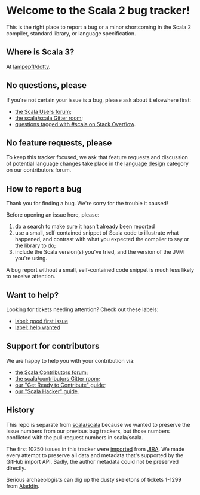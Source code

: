 # Welcome to the Scala 2 bug tracker!

This is the right place to report a bug or a minor shortcoming in the Scala 2 compiler, standard library, or language specification.

## Where is Scala 3?

At [lampepfl/dotty](https://github.com/lampepfl/dotty).

## No questions, please

If you're not certain your issue is a bug, please ask about it elsewhere first:

 - [the Scala Users forum](https://users.scala-lang.org/);
 - [the scala/scala Gitter room](https://gitter.im/scala/scala);
 - [questions tagged with #scala on Stack Overflow](https://stackoverflow.com/questions/tagged/scala).

## No feature requests, please

To keep this tracker focused, we ask that feature requests and discussion of potential language changes take place in the [language design](https://contributors.scala-lang.org/c/language-design) category on our contributors forum.

## How to report a bug

Thank you for finding a bug. We're sorry for the trouble it caused!

Before opening an issue here, please:

  1. do a search to make sure it hasn't already been reported
  2. use a small, self-contained snippet of Scala code to illustrate what happened, and contrast with what you expected the compiler to say or the library to do;
  3. include the Scala version(s) you've tried, and the version of the JVM you're using.

A bug report without a small, self-contained code snippet is much less likely to receive attention.

## Want to help?

Looking for tickets needing attention? Check out these labels:

- [label: good first issue](https://github.com/scala/bug/labels/good%20first%20issue)
- [label: help wanted](https://github.com/scala/bug/labels/help%20wanted)

## Support for contributors

We are happy to help you with your contribution via:

 - [the Scala Contributors forum](https://contributors.scala-lang.org/);
 - [the scala/contributors Gitter room](https://gitter.im/scala/contributors);
 - [our "Get Ready to Contribute" guide](https://github.com/scala/scala/#get-ready-to-contribute);
 - [our "Scala Hacker" guide](https://scala-lang.org/contribute/hacker-guide.html).

## History

This repo is separate from [scala/scala](https://github.com/scala/scala) because we wanted to preserve the issue numbers from our previous bug trackers, but those numbers conflicted with the pull-request numbers in scala/scala.

The first 10250 issues in this tracker were [imported](https://github.com/adriaanm/bbj) from [JIRA](https://issues.scala-lang.org?orig=1). We made every attempt to preserve all data and metadata that's supported by the GitHub import API. Sadly, the author metadata could not be preserved directly.

Serious archaeologists can dig up the dusty skeletons of tickets 1-1299 from [Aladdin](https://lrytz.github.io/scala-aladdin-bugtracker/displayBugs.do.html).

